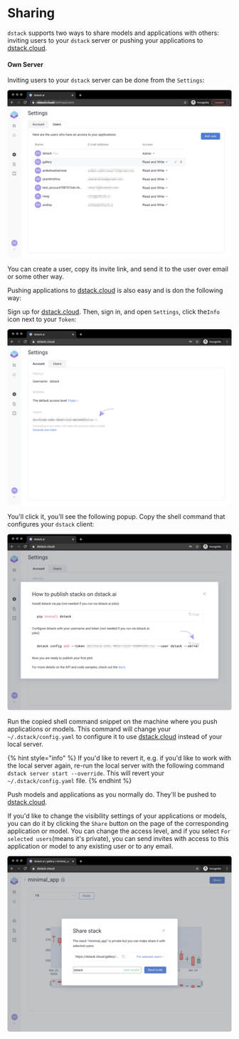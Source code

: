 # Sharing

`dstack` supports two ways to share models and applications with others: inviting users to your `dstack` server or pushing your applications to [dstack.cloud](https://dstack.cloud).

#### Own Server

Inviting users to your `dstack` server can be done from the `Settings`: 

![](../.gitbook/assets/screenshot-2021-01-15-at-09.54.19.png)

You can create a user, copy its invite link, and send it to the user over email or some other way.

Pushing applications to [dstack.cloud](https://dstack.cloud) is also easy and is don the following way:

Sign up for [dstack.cloud](https://dstack.cloud). Then, sign in, and open `Settings`, click the`Info` icon next to your `Token`:

![](../.gitbook/assets/ds_cloud_settings.png)

You'll click it, you'll see the following popup. Copy the shell command that configures your `dstack` client:

![](../.gitbook/assets/ds_cloud_settings_how_to_publish.png)

Run the copied shell command snippet on the machine where you push applications or models. This command will change your `~/.dstack/config.yaml` to configure it to use [dstack.cloud](https://dstack.cloud) instead of your local server. 

{% hint style="info" %}
If you'd like to revert it, e.g. if you'd like to work with the local server again, re-run the local server with the following command `dstack server start --override`. This will revert your `~/.dstack/config.yaml` file.
{% endhint %}

Push models and applications as you normally do. They'll be pushed to [dstack.cloud](https://dstack.cloud).

If you'd like to change the visibility settings of your applications or models, you can do it by clicking the `Share` button on the page of the corresponding application or model. You can change the access level, and if you select `For selected users`\(means it's private\), you can send invites with access to this application or model to any existing user or to any email.

![](../.gitbook/assets/ds_cloud_share.png)



